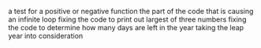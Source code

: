 a test for a positive or negative function
the part of the code that is causing an infinite loop
fixing the code to print out largest of three numbers
fixing the code to determine how many days are left in the year taking the leap year into consideration
